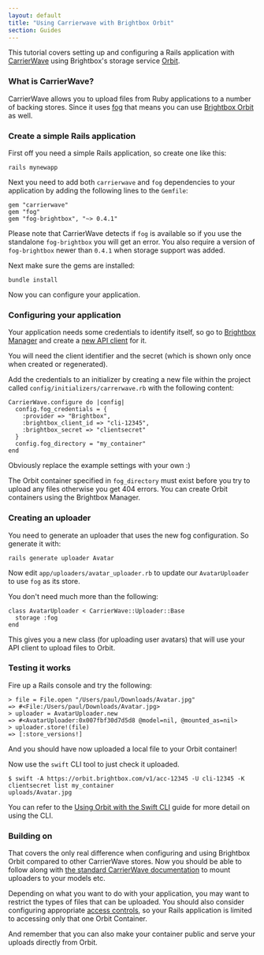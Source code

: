 ```yaml
---
layout: default
title: "Using Carrierwave with Brightbox Orbit"
section: Guides
---
```


This tutorial covers setting up and configuring a Rails application with
[CarrierWave](https://github.com/carrierwaveuploader/carrierwave) using
Brightbox's storage service [Orbit](/cloud/storage).

### What is CarrierWave?

CarrierWave allows you to upload files from Ruby applications to a number of
backing stores. Since it uses [fog](https://github.com/fog/fog) that means you can
use [Brightbox Orbit](/docs/reference/orbit/) as well.

### Create a simple Rails application

First off you need a simple Rails application, so create one like this:

    rails mynewapp

Next you need to add both `carrierwave` and `fog` dependencies to your
application by adding the following lines to the `Gemfile`:

    gem "carrierwave"
    gem "fog"
    gem "fog-brightbox", "~> 0.4.1"

Please note that CarrierWave detects if `fog` is available so if you use the
standalone `fog-brightbox` you will get an error. You also require a version of
`fog-brightbox` newer than `0.4.1` when storage support was added.

Next make sure the gems are installed:

    bundle install

Now you can configure your application.

### Configuring your application

Your application needs some credentials to identify itself, so go to
[Brightbox Manager](https://manage.brightbox.com) and create
a [new API client](/docs/guides/manager/api-clients/) for it.

You will need the client identifier and the secret (which is shown only once when
created or regenerated).

Add the credentials to an initializer by creating a new file within the project
called `config/initializers/carrerwave.rb` with the following content:

    CarrierWave.configure do |config|
      config.fog_credentials = {
        :provider => "Brightbox",
        :brightbox_client_id => "cli-12345",
        :brightbox_secret => "clientsecret"
      }
      config.fog_directory = "my_container"
    end

Obviously replace the example settings with your own :)

The Orbit container specified in `fog_directory` must exist before you
try to upload any files otherwise you get 404 errors. You can create
Orbit containers using the Brightbox Manager.

### Creating an uploader

You need to generate an uploader that uses the new fog configuration. So
generate it with:

    rails generate uploader Avatar

Now edit `app/uploaders/avatar_uploader.rb` to update our `AvatarUploader`
to use `fog` as its store.

You don't need much more than the following:

    class AvatarUploader < CarrierWave::Uploader::Base
      storage :fog
    end

This gives you a new class (for uploading user avatars) that will use
your API client to upload files to Orbit.

### Testing it works

Fire up a Rails console and try the following:

    > file = File.open "/Users/paul/Downloads/Avatar.jpg"
    => #<File:/Users/paul/Downloads/Avatar.jpg>
    > uploader = AvatarUploader.new
    => #<AvatarUploader:0x007fbf30d7d5d8 @model=nil, @mounted_as=nil>
    > uploader.store!(file)
    => [:store_versions!]

And you should have now uploaded a local file to your Orbit container!

Now use the `swift` CLI tool to just check it uploaded.

    $ swift -A https://orbit.brightbox.com/v1/acc-12345 -U cli-12345 -K clientsecret list my_container
    uploads/Avatar.jpg

You can refer to the [Using Orbit with the Swift CLI](/docs/guides/orbit/swift-cli)
guide for more detail on using the CLI.

### Building on

That covers the only real difference when configuring and using
Brightbox Orbit compared to other CarrierWave stores. Now you should
be able to follow along with
[the standard CarrierWave documentation](https://github.com/carrierwaveuploader/carrierwave)
to mount uploaders to your models etc.

Depending on what you want to do with your application, you may want
to restrict the types of files that can be uploaded. You should also
consider configuring appropriate
[access controls](/docs/guides/orbit/container-access-control/), so
your Rails application is limited to accessing only that one Orbit
Container.

And remember that you can also make your container public and serve
your uploads directly from Orbit.
